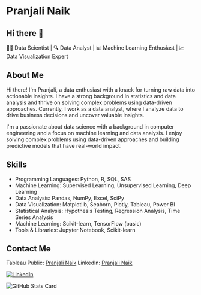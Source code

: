 # Pranjali Naik

## Hi there 👋
👨‍💻 Data Scientist | 🔍 Data Analyst | 📊 Machine Learning Enthusiast | 📈 Data Visualization Expert

## About Me
Hi there! I'm Pranjali, a data enthusiast with a knack for turning raw data into actionable insights. I have a strong background in statistics and data analysis and thrive on solving complex problems using data-driven approaches. Currently, I work as a data analyst, where I analyze data to drive business decisions and uncover valuable insights.

I'm a passionate about data science with a background in computer engineering and a focus on machine learning and data analysis. I enjoy solving complex problems using data-driven approaches and building predictive models that have real-world impact.

## Skills
- Programming Languages: Python, R, SQL, SAS
- Machine Learning: Supervised Learning, Unsupervised Learning, Deep Learning
- Data Analysis: Pandas, NumPy, Excel, SciPy
- Data Visualization: Matplotlib, Seaborn, Plotly, Tableau, Power BI
- Statistical Analysis: Hypothesis Testing, Regression Analysis, Time Series Analysis
- Machine Learning: Scikit-learn, TensorFlow (basic)
- Tools & Libraries: Jupyter Notebook, Scikit-learn

## Contact Me
Tableau Public: [Pranjali Naik](https://public.tableau.com/app/profile/pranjalinaik/vizzes)
LinkedIn: [Pranjali Naik](https://www.linkedin.com/in/pranjali-naik) 

[![LinkedIn](https://img.shields.io/badge/LinkedIn-Connect-blue?style=for-the-badge&logo=linkedin)](https://www.linkedin.com/in/pranjali-naik)


![GitHub Stats Card](https://github-readme-stats.vercel.app/api/top-langs/?username=PranjaliNaik11&layout=compact&langs_count=6)



<!--
**PranjaliNaik11/PranjaliNaik11** is a ✨ _special_ ✨ repository because its `README.md` (this file) appears on your GitHub profile.

Here are some ideas to get you started:

- 🔭 I’m currently working on ...
- 🌱 I’m currently learning ...
- 👯 I’m looking to collaborate on ...
- 🤔 I’m looking for help with ...
- 💬 Ask me about ...
- 📫 How to reach me: ...
- 😄 Pronouns: ...
- ⚡ Fun fact: ...
-->
